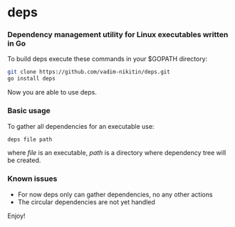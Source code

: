 deps
====
### Dependency management utility for Linux executables written in Go

To build deps execute these commands in your $GOPATH directory:

```bash
git clone https://github.com/vadim-nikitin/deps.git
go install deps
```

Now you are able to use deps.

### Basic usage

To gather all dependencies for an executable use:

```bash
deps file path
```

where *file* is an executable, *path* is a directory where dependency tree will be created.

### Known issues

* For now deps only can gather dependencies, no any other actions
* The circular dependencies are not yet handled

Enjoy!
